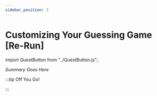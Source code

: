 ```yaml
---
sidebar_position: 3
---
```


# Customizing Your Guessing Game [Re-Run]
import QuestButton from "../QuestButton.js";

_Summary Goes Here_

:::tip Off You Go!

<QuestButton text="Quest" />

:::

